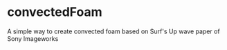 # convectedFoam
A simple way to create convected foam based on Surf's Up wave paper of Sony Imageworks
